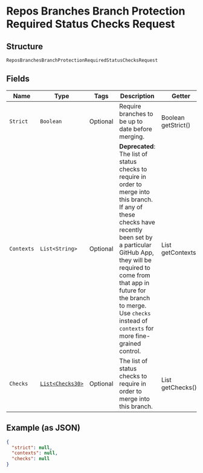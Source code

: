 
# Repos Branches Branch Protection Required Status Checks Request

## Structure

`ReposBranchesBranchProtectionRequiredStatusChecksRequest`

## Fields

| Name | Type | Tags | Description | Getter | Setter |
|  --- | --- | --- | --- | --- | --- |
| `Strict` | `Boolean` | Optional | Require branches to be up to date before merging. | Boolean getStrict() | setStrict(Boolean strict) |
| `Contexts` | `List<String>` | Optional | **Deprecated**: The list of status checks to require in order to merge into this branch. If any of these checks have recently been set by a particular GitHub App, they will be required to come from that app in future for the branch to merge. Use `checks` instead of `contexts` for more fine-grained control. | List<String> getContexts() | setContexts(List<String> contexts) |
| `Checks` | [`List<Checks30>`](../../doc/models/checks-30.md) | Optional | The list of status checks to require in order to merge into this branch. | List<Checks30> getChecks() | setChecks(List<Checks30> checks) |

## Example (as JSON)

```json
{
  "strict": null,
  "contexts": null,
  "checks": null
}
```


